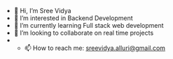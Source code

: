 - 👋 Hi, I’m Sree Vidya 
- 👀 I’m interested in Backend Development
- 🌱 I’m currently learning Full stack web development
- 💞️ I’m looking to collaborate on real time projects
- - 📫 How to reach me: sreevidya.alluri@gmail.com


<!---
sreevidya-alluri/sreevidya-alluri is a ✨ special ✨ repository because its `README.md` (this file) appears on your GitHub profile.
You can click the Preview link to take a look at your changes.
--->
